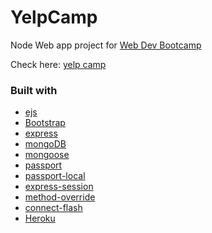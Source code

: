 # YelpCamp

Node Web app project for [Web Dev Bootcamp](https://www.udemy.com/course/the-web-developer-bootcamp/)

Check here: [yelp camp](http://yelp-camp--vl.herokuapp.com/)

### Built with

* [ejs](http://ejs.co/)
* [Bootstrap](https://getbootstrap.com/docs/3.3/)
* [express](https://expressjs.com/)
* [mongoDB](https://www.mongodb.com/)
* [mongoose](http://mongoosejs.com/)
* [passport](http://www.passportjs.org/)
* [passport-local](https://github.com/jaredhanson/passport-local#passport-local)
* [express-session](https://github.com/expressjs/session#express-session)
* [method-override](https://github.com/expressjs/method-override#method-override)
* [connect-flash](https://github.com/jaredhanson/connect-flash#connect-flash)
* [Heroku](https://www.heroku.com/)
